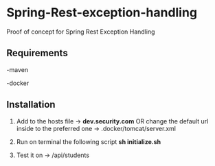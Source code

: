 # Spring-Rest-exception-handling
Proof of concept for Spring Rest Exception Handling

## Requirements

-maven

-docker


## Installation

1. Add to the hosts file -> **dev.security.com** OR change the default url inside to the preferred one -> .docker/tomcat/server.xml

1. Run on terminal the following script **sh initialize.sh**

1. Test it on -> /api/students
